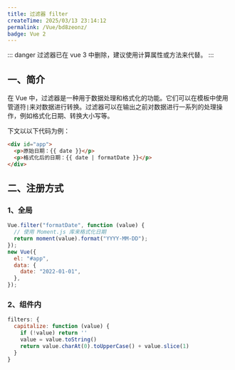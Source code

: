 ```yaml
---
title: 过滤器 filter
createTime: 2025/03/13 23:14:12
permalink: /Vue/bd8zeonz/
badge: Vue 2
---
```

::: danger 过滤器已在 vue 3 中删除，建议使用计算属性或方法来代替。
:::

## 一、简介

在 Vue 中，过滤器是一种用于数据处理和格式化的功能。它们可以在模板中使用管道符`|`来对数据进行转换。过滤器可以在输出之前对数据进行一系列的处理操作，例如格式化日期、转换大小写等。

下文以以下代码为例：

```html
<div id="app">
  <p>原始日期：{{ date }}</p>
  <p>格式化后的日期：{{ date | formatDate }}</p>
</div>
```

## 二、注册方式

### 1、全局

```js
Vue.filter("formatDate", function (value) {
  // 使用 Moment.js 库来格式化日期
  return moment(value).format("YYYY-MM-DD");
});
new Vue({
  el: "#app",
  data: {
    date: "2022-01-01",
  },
});
```

### 2、组件内

```js
filters: {
  capitalize: function (value) {
    if (!value) return ''
    value = value.toString()
    return value.charAt(0).toUpperCase() + value.slice(1)
  }
}
```
